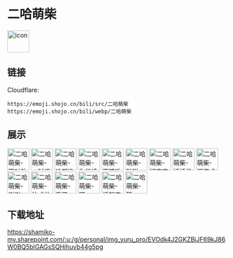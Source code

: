 # 二哈萌柴
<img src="https://emoji.shojo.cn/bili/src/二哈萌柴/icon.png" width="50" height="50" alt="icon">

## 链接
Cloudflare:
```
https://emoji.shojo.cn/bili/src/二哈萌柴
https://emoji.shojo.cn/bili/webp/二哈萌柴
```
## 展示
<img src="https://emoji.shojo.cn/bili/src/二哈萌柴/二哈萌柴-不对劲.png" width="50" height="50" alt="二哈萌柴-不对劲">
<img src="https://emoji.shojo.cn/bili/src/二哈萌柴/二哈萌柴-一时语塞.png" width="50" height="50" alt="二哈萌柴-一时语塞">
<img src="https://emoji.shojo.cn/bili/src/二哈萌柴/二哈萌柴-啥都没有了.png" width="50" height="50" alt="二哈萌柴-啥都没有了">
<img src="https://emoji.shojo.cn/bili/src/二哈萌柴/二哈萌柴-你继续说.png" width="50" height="50" alt="二哈萌柴-你继续说">
<img src="https://emoji.shojo.cn/bili/src/二哈萌柴/二哈萌柴-不错喲.png" width="50" height="50" alt="二哈萌柴-不错喲">
<img src="https://emoji.shojo.cn/bili/src/二哈萌柴/二哈萌柴-哒咩.png" width="50" height="50" alt="二哈萌柴-哒咩">
<img src="https://emoji.shojo.cn/bili/src/二哈萌柴/二哈萌柴-彻底麻了.png" width="50" height="50" alt="二哈萌柴-彻底麻了">
<img src="https://emoji.shojo.cn/bili/src/二哈萌柴/二哈萌柴-妖妖灵吗.png" width="50" height="50" alt="二哈萌柴-妖妖灵吗">
<img src="https://emoji.shojo.cn/bili/src/二哈萌柴/二哈萌柴-泪流成河.png" width="50" height="50" alt="二哈萌柴-泪流成河">
<img src="https://emoji.shojo.cn/bili/src/二哈萌柴/二哈萌柴-谢谢.png" width="50" height="50" alt="二哈萌柴-谢谢">
<img src="https://emoji.shojo.cn/bili/src/二哈萌柴/二哈萌柴-达成共识.png" width="50" height="50" alt="二哈萌柴-达成共识">
<img src="https://emoji.shojo.cn/bili/src/二哈萌柴/二哈萌柴-爱了.png" width="50" height="50" alt="二哈萌柴-爱了">
<img src="https://emoji.shojo.cn/bili/src/二哈萌柴/二哈萌柴-盯.png" width="50" height="50" alt="二哈萌柴-盯">
<img src="https://emoji.shojo.cn/bili/src/二哈萌柴/二哈萌柴-摇起来.png" width="50" height="50" alt="二哈萌柴-摇起来">
<img src="https://emoji.shojo.cn/bili/src/二哈萌柴/二哈萌柴-赞.png" width="50" height="50" alt="二哈萌柴-赞">

## 下载地址

https://shamiko-my.sharepoint.com/:u:/g/personal/img_yuru_pro/EVOdk4J2GKZBjJF69kJ86W0BQ5bIGAGsSQHjhuvb44g5pg